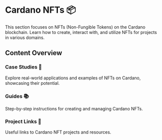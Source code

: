 # Cardano NFTs 📦

This section focuses on NFTs (Non-Fungible Tokens) on the Cardano blockchain. Learn how to create, interact with, and utilize NFTs for projects in various domains.

## Content Overview

### Case Studies 📝
Explore real-world applications and examples of NFTs on Cardano, showcasing their potential.

### Guides 📚
Step-by-step instructions for creating and managing Cardano NFTs.

### Project Links 🔗
Useful links to Cardano NFT projects and resources.
